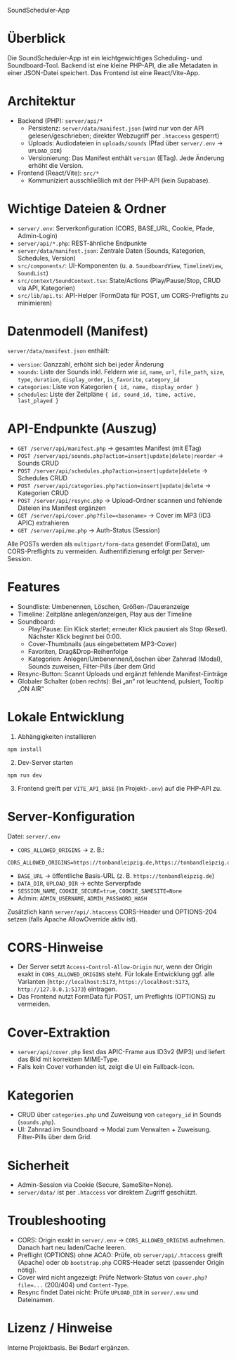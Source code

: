 SoundScheduler-App
 
# Überblick
Die SoundScheduler-App ist ein leichtgewichtiges Scheduling- und Soundboard-Tool. Backend ist eine kleine PHP-API, die alle Metadaten in einer JSON-Datei speichert. Das Frontend ist eine React/Vite-App.

# Architektur
- Backend (PHP): `server/api/*`
  - Persistenz: `server/data/manifest.json` (wird nur von der API gelesen/geschrieben; direkter Webzugriff per `.htaccess` gesperrt)
  - Uploads: Audiodateien in `uploads/sounds` (Pfad über `server/.env` → `UPLOAD_DIR`)
  - Versionierung: Das Manifest enthält `version` (ETag). Jede Änderung erhöht die Version.
- Frontend (React/Vite): `src/*`
  - Kommuniziert ausschließlich mit der PHP-API (kein Supabase).

# Wichtige Dateien & Ordner
- `server/.env`: Serverkonfiguration (CORS, BASE_URL, Cookie, Pfade, Admin-Login)
- `server/api/*.php`: REST-ähnliche Endpunkte
- `server/data/manifest.json`: Zentrale Daten (Sounds, Kategorien, Schedules, Version)
- `src/components/`: UI-Komponenten (u. a. `SoundboardView`, `TimelineView`, `SoundList`)
- `src/context/SoundContext.tsx`: State/Actions (Play/Pause/Stop, CRUD via API, Kategorien)
- `src/lib/api.ts`: API-Helper (FormData für POST, um CORS-Preflights zu minimieren)

# Datenmodell (Manifest)
`server/data/manifest.json` enthält:
- `version`: Ganzzahl, erhöht sich bei jeder Änderung
- `sounds`: Liste der Sounds inkl. Feldern wie `id`, `name`, `url`, `file_path`, `size`, `type`, `duration`, `display_order`, `is_favorite`, `category_id`
- `categories`: Liste von Kategorien `{ id, name, display_order }`
- `schedules`: Liste der Zeitpläne `{ id, sound_id, time, active, last_played }`

# API-Endpunkte (Auszug)
- `GET /server/api/manifest.php` → gesamtes Manifest (mit ETag)
- `POST /server/api/sounds.php?action=insert|update|delete|reorder` → Sounds CRUD
- `POST /server/api/schedules.php?action=insert|update|delete` → Schedules CRUD
- `POST /server/api/categories.php?action=insert|update|delete` → Kategorien CRUD
- `POST /server/api/resync.php` → Upload-Ordner scannen und fehlende Dateien ins Manifest ergänzen
- `GET /server/api/cover.php?file=<basename>` → Cover im MP3 (ID3 APIC) extrahieren
- `GET /server/api/me.php` → Auth-Status (Session)

Alle POSTs werden als `multipart/form-data` gesendet (FormData), um CORS-Preflights zu vermeiden. Authentifizierung erfolgt per Server-Session.

# Features
- Soundliste: Umbenennen, Löschen, Größen-/Daueranzeige
- Timeline: Zeitpläne anlegen/anzeigen, Play aus der Timeline
- Soundboard:
  - Play/Pause: Ein Klick startet; erneuter Klick pausiert als Stop (Reset). Nächster Klick beginnt bei 0:00.
  - Cover-Thumbnails (aus eingebettetem MP3-Cover)
  - Favoriten, Drag&Drop-Reihenfolge
  - Kategorien: Anlegen/Umbenennen/Löschen über Zahnrad (Modal), Sounds zuweisen, Filter-Pills über dem Grid
- Resync-Button: Scannt Uploads und ergänzt fehlende Manifest-Einträge
- Globaler Schalter (oben rechts): Bei „an“ rot leuchtend, pulsiert, Tooltip „ON AIR“

# Lokale Entwicklung
1) Abhängigkeiten installieren
```
npm install
```
2) Dev-Server starten
```
npm run dev
```
3) Frontend greift per `VITE_API_BASE` (in Projekt-`.env`) auf die PHP-API zu.

# Server-Konfiguration
Datei: `server/.env`
- `CORS_ALLOWED_ORIGINS` → z. B.:
```
CORS_ALLOWED_ORIGINS=https://tonbandleipzig.de,https://tonbandleipzig.de.w01fc61e.kasserver.com,http://localhost:5173,https://localhost:5173,http://127.0.0.1:5173
```
- `BASE_URL` → öffentliche Basis-URL (z. B. `https://tonbandleipzig.de`)
- `DATA_DIR`, `UPLOAD_DIR` → echte Serverpfade
- `SESSION_NAME`, `COOKIE_SECURE=true`, `COOKIE_SAMESITE=None`
- Admin: `ADMIN_USERNAME`, `ADMIN_PASSWORD_HASH`

Zusätzlich kann `server/api/.htaccess` CORS-Header und OPTIONS-204 setzen (falls Apache AllowOverride aktiv ist).

# CORS-Hinweise
- Der Server setzt `Access-Control-Allow-Origin` nur, wenn der Origin exakt in `CORS_ALLOWED_ORIGINS` steht. Für lokale Entwicklung ggf. alle Varianten (`http://localhost:5173`, `https://localhost:5173`, `http://127.0.0.1:5173`) eintragen.
- Das Frontend nutzt FormData für POST, um Preflights (OPTIONS) zu vermeiden.

# Cover-Extraktion
- `server/api/cover.php` liest das APIC-Frame aus ID3v2 (MP3) und liefert das Bild mit korrektem MIME-Type.
- Falls kein Cover vorhanden ist, zeigt die UI ein Fallback-Icon.

# Kategorien
- CRUD über `categories.php` und Zuweisung von `category_id` in Sounds (`sounds.php`).
- UI: Zahnrad im Soundboard → Modal zum Verwalten + Zuweisung. Filter-Pills über dem Grid.

# Sicherheit
- Admin-Session via Cookie (Secure, SameSite=None).
- `server/data/` ist per `.htaccess` vor direktem Zugriff geschützt.

# Troubleshooting
- CORS: Origin exakt in `server/.env` → `CORS_ALLOWED_ORIGINS` aufnehmen. Danach hart neu laden/Cache leeren.
- Preflight (OPTIONS) ohne ACAO: Prüfe, ob `server/api/.htaccess` greift (Apache) oder ob `bootstrap.php` CORS-Header setzt (passender Origin nötig).
- Cover wird nicht angezeigt: Prüfe Network-Status von `cover.php?file=...` (200/404) und `Content-Type`.
- Resync findet Datei nicht: Prüfe `UPLOAD_DIR` in `server/.env` und Dateinamen.

# Lizenz / Hinweise
Interne Projektbasis. Bei Bedarf ergänzen.
